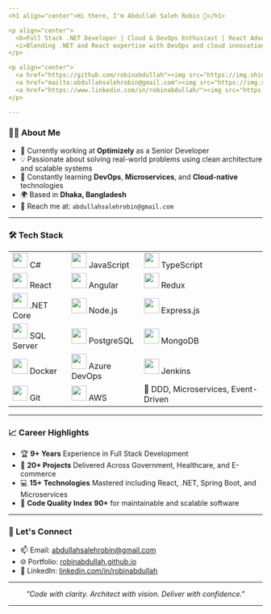 ```yaml
---
<h1 align="center">Hi there, I'm Abdullah Saleh Robin 👋</h1>

<p align="center">
  <b>Full Stack .NET Developer | Cloud & DevOps Enthusiast | React Advocate</b><br>
  <i>Blending .NET and React expertise with DevOps and cloud innovation to deliver scalable, enterprise-ready applications.</i>
</p>

<p align="center">
  <a href="https://github.com/robinabdullah"><img src="https://img.shields.io/github/followers/robinabdullah?label=Follow&style=social" /></a>
  <a href="mailto:abdullahsalehrobin@gmail.com"><img src="https://img.shields.io/badge/Email-abdullahsalehrobin@gmail.com-blue?logo=gmail&style=flat-square" /></a>
  <a href="https://www.linkedin.com/in/robinabdullah/"><img src="https://img.shields.io/badge/LinkedIn-robinabdullah-blue?logo=linkedin&style=flat-square" /></a>
</p>

---
```


### 👨‍💻 About Me

- 🔭 Currently working at **Optimizely** as a Senior Developer
- 💡 Passionate about solving real-world problems using clean architecture and scalable systems
- 🧠 Constantly learning **DevOps**, **Microservices**, and **Cloud-native** technologies
- 🌍 Based in **Dhaka, Bangladesh**
- 📧 Reach me at: `abdullahsalehrobin@gmail.com`

---

### 🛠️ Tech Stack

<table>
  <tr>
    <td><img src="https://cdn.jsdelivr.net/gh/devicons/devicon/icons/csharp/csharp-original.svg" width="30"/> C#</td>
    <td><img src="https://cdn.jsdelivr.net/gh/devicons/devicon/icons/javascript/javascript-original.svg" width="30"/> JavaScript</td>
    <td><img src="https://cdn.jsdelivr.net/gh/devicons/devicon/icons/typescript/typescript-original.svg" width="30"/> TypeScript</td>
  </tr>
  <tr>
    <td><img src="https://cdn.jsdelivr.net/gh/devicons/devicon/icons/react/react-original.svg" width="30"/> React</td>
    <td><img src="https://cdn.jsdelivr.net/gh/devicons/devicon/icons/angularjs/angularjs-original.svg" width="30"/> Angular</td>
    <td><img src="https://cdn.jsdelivr.net/gh/devicons/devicon/icons/redux/redux-original.svg" width="30"/> Redux</td>
  </tr>
  <tr>
    <td><img src="https://cdn.jsdelivr.net/gh/devicons/devicon/icons/dot-net/dot-net-original.svg" width="30"/> .NET Core</td>
    <td><img src="https://cdn.jsdelivr.net/gh/devicons/devicon/icons/nodejs/nodejs-original.svg" width="30"/> Node.js</td>
    <td><img src="https://cdn.jsdelivr.net/gh/devicons/devicon/icons/express/express-original.svg" width="30" style="background:white;"/> Express.js</td>
  </tr>
  <tr>
    <td><img src="https://cdn.jsdelivr.net/gh/devicons/devicon/icons/microsoftsqlserver/microsoftsqlserver-plain.svg" width="30"/> SQL Server</td>
    <td><img src="https://cdn.jsdelivr.net/gh/devicons/devicon/icons/postgresql/postgresql-original.svg" width="30"/> PostgreSQL</td>
    <td><img src="https://cdn.jsdelivr.net/gh/devicons/devicon/icons/mongodb/mongodb-original.svg" width="30"/> MongoDB</td>
  </tr>
  <tr>
    <td><img src="https://cdn.jsdelivr.net/gh/devicons/devicon/icons/docker/docker-original.svg" width="30"/> Docker</td>
    <td><img src="https://cdn.jsdelivr.net/gh/devicons/devicon/icons/azure/azure-original.svg" width="30"/> Azure DevOps</td>
    <td><img src="https://cdn.jsdelivr.net/gh/devicons/devicon/icons/jenkins/jenkins-original.svg" width="30"/> Jenkins</td>
  </tr>
  <tr>
    <td><img src="https://cdn.jsdelivr.net/gh/devicons/devicon/icons/git/git-original.svg" width="30"/> Git</td>
    <td><img src="https://cdn.jsdelivr.net/gh/devicons/devicon/icons/amazonwebservices/amazonwebservices-original.svg" width="30"/> AWS</td>
    <td>🧱 DDD, Microservices, Event-Driven</td>
  </tr>
</table>

---

<!-- 
### 📊 GitHub Stats

<p align="center">
  <img src="https://github-readme-stats.vercel.app/api?username=robinabdullah&show_icons=true&theme=radical" alt="robinabdullah's github stats" height="180" />
  <img src="https://github-readme-stats.vercel.app/api/top-langs/?username=robinabdullah&layout=compact&theme=radical" height="180" />
</p>
-->


### 📈 Career Highlights

- 🏆 **9+ Years** Experience in Full Stack Development
- 🚀 **20+ Projects** Delivered Across Government, Healthcare, and E-commerce
- 💻 **15+ Technologies** Mastered including React, .NET, Spring Boot, and Microservices
- 📐 **Code Quality Index 90+** for maintainable and scalable software

---

### 💬 Let's Connect

- 📫 Email: abdullahsalehrobin@gmail.com
- 🌐 Portfolio: [robinabdullah.github.io](https://robinabdullah.github.io/)
- 💼 LinkedIn: [linkedin.com/in/robinabdullah](https://www.linkedin.com/in/robinabdullah/)

---

<p align="center">
  <em>"Code with clarity. Architect with vision. Deliver with confidence."</em>
</p>

---

